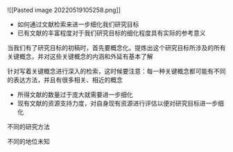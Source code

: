 

![[Pasted image 20220519105258.png]]


-   如何通过文献检索来进一步细化我们研究目标
-   已有文献的丰富程度对于我们研究目标的细化程度具有实际的参考意义

当我们有了研究目标的初稿时，首先要概念化。提炼出这个研究目标所涉及的所有关键概念，并对这些关键概念的内涵和外延有基本了解

针对写着关键概念进行深入的检索，这时候要注意：每一种关键概念都可能有不同的表达方法，并且有很多相关、相近的概念

-   所得文献的数量过于庞大就需要进一步细化
-   现有文献的资源支持力度，对自身现有资源进行评估以便对研究目标进一步细化

不同的研究方法

不同的地位未知